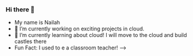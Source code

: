 ### Hi there 👋
- My name is Nailah
- 🔭 I’m currently working on exciting projects in cloud. 
- 🌱 I’m currently learning about cloud! I will move to the cloud and build castles there
- Fun Fact: I used to e a classroom teacher!
-->
